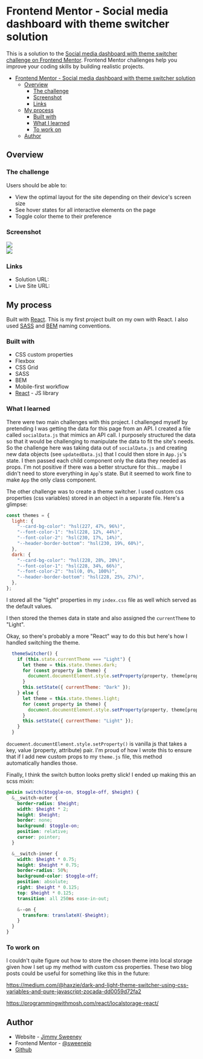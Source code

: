 # Frontend Mentor - Social media dashboard with theme switcher solution

This is a solution to the [Social media dashboard with theme switcher challenge on Frontend Mentor](https://www.frontendmentor.io/challenges/social-media-dashboard-with-theme-switcher-6oY8ozp_H). Frontend Mentor challenges help you improve your coding skills by building realistic projects.

- [Frontend Mentor - Social media dashboard with theme switcher solution](#frontend-mentor---social-media-dashboard-with-theme-switcher-solution)
  - [Overview](#overview)
    - [The challenge](#the-challenge)
    - [Screenshot](#screenshot)
    - [Links](#links)
  - [My process](#my-process)
    - [Built with](#built-with)
    - [What I learned](#what-i-learned)
    - [To work on](#to-work-on)
  - [Author](#author)

## Overview

### The challenge

Users should be able to:

- View the optimal layout for the site depending on their device's screen size
- See hover states for all interactive elements on the page
- Toggle color theme to their preference

### Screenshot

![](./screenshots/screenshot-desktop-light.png)
<br>
![](./screenshots/screenshot-mobile-dark.png)

### Links

- Solution URL: [](https://www.frontendmentor.io/solutions/social-media-dashboard-built-with-react-5UvBZV-Z3)
- Live Site URL: [](https://jasweeney-social-media-dashboard.netlify.app/)

## My process

Built with [React](https://reactjs.org). This is my first project built on my own with React. I also used [SASS](https://sass-lang.com/) and [BEM](http://getbem.com/) naming conventions.

### Built with

- CSS custom properties
- Flexbox
- CSS Grid
- SASS
- BEM
- Mobile-first workflow
- [React](https://reactjs.org/) - JS library

### What I learned

There were two main challenges with this project. I challenged myself by pretending I was getting the data for this page from an API. I created a file called `socialData.js` that mimics an API call. I purposely structured the data so that it would be challenging to manipulate the data to fit the site's needs. So the challenge here was taking data out of `socialData.js` and creating new data objects (see `updatedData.js`) that I could then store in `App.js`'s state. I then passed each child component only the data they needed as props. I'm not positive if there was a better structure for this... maybe I didn't need to store everything in `App`'s state. But it seemed to work fine to make `App` the only class component.

The other challenge was to create a theme switcher. I used custom css properties (css variables) stored in an object in a separate file. Here's a glimpse:

```js
const themes = {
  light: {
    "--card-bg-color": "hsl(227, 47%, 96%)",
    "--font-color-1": "hsl(228, 12%, 44%)",
    "--font-color-2": "hsl(230, 17%, 14%)",
    "--header-border-bottom": "hsl(230, 19%, 60%)",
  },
  dark: {
    "--card-bg-color": "hsl(228, 28%, 20%)",
    "--font-color-1": "hsl(228, 34%, 66%)",
    "--font-color-2": "hsl(0, 0%, 100%)",
    "--header-border-bottom": "hsl(228, 25%, 27%)",
  },
};
```

I stored all the "light" properties in my `index.css` file as well which served as the default values.

I then stored the themes data in state and also assigned the `currentTheme` to "Light".

Okay, so there's probably a more "React" way to do this but here's how I handled switching the theme.

```js
  themeSwitcher() {
    if (this.state.currentTheme === "Light") {
      let theme = this.state.themes.dark;
      for (const property in theme) {
        document.documentElement.style.setProperty(property, theme[property]);
      }
      this.setState({ currentTheme: "Dark" });
    } else {
      let theme = this.state.themes.light;
      for (const property in theme) {
        document.documentElement.style.setProperty(property, theme[property]);
      }
      this.setState({ currentTheme: "Light" });
    }
  }
```

`docuement.documentElement.style.setProperty()` is vanilla js that takes a key, value (property, attribute) pair. I'm proud of how I wrote this to ensure that if I add new custom props to my `theme.js` file, this method automatically handles those.

Finally, I think the switch button looks pretty slick! I ended up making this an scss mixin:

```scss
@mixin switch($toggle-on, $toggle-off, $height) {
  &__switch-outer {
    border-radius: $height;
    width: $height * 2;
    height: $height;
    border: none;
    background: $toggle-on;
    position: relative;
    cursor: pointer;
  }

  &__switch-inner {
    width: $height * 0.75;
    height: $height * 0.75;
    border-radius: 50%;
    background-color: $toggle-off;
    position: absolute;
    right: $height * 0.125;
    top: $height * 0.125;
    transition: all 250ms ease-in-out;

    &--on {
      transform: translateX(-$height);
    }
  }
}
```

### To work on

I couldn't quite figure out how to store the chosen theme into local storage given how I set up my method with custom css properties. These two blog posts could be useful for something like this in the future:

https://medium.com/@haxzie/dark-and-light-theme-switcher-using-css-variables-and-pure-javascript-zocada-dd0059d72fa2

https://programmingwithmosh.com/react/localstorage-react/

## Author

- Website - [Jimmy Sweeney](https://jimmysweeney.page/)
- Frontend Mentor - [@sweenejp](https://www.frontendmentor.io/profile/sweenejp)
- [Github](https://github.com/sweenejp)
